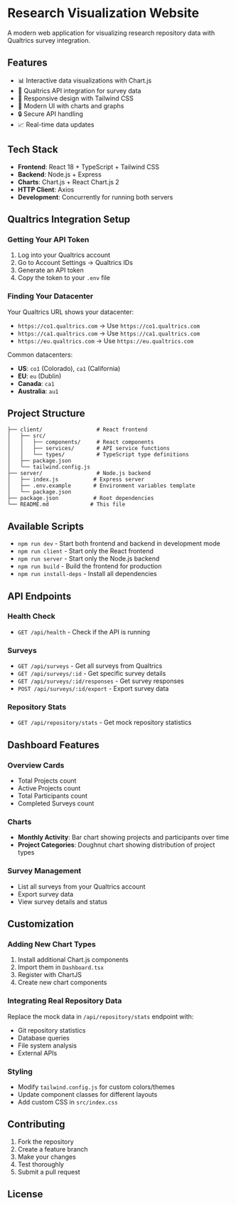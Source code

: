 # Research Visualization Website

A modern web application for visualizing research repository data with Qualtrics survey integration.

## Features

- 📊 Interactive data visualizations with Chart.js
- 🔗 Qualtrics API integration for survey data
- 📱 Responsive design with Tailwind CSS
- 🎨 Modern UI with charts and graphs
- 🔒 Secure API handling
- 📈 Real-time data updates

## Tech Stack

- **Frontend**: React 18 + TypeScript + Tailwind CSS
- **Backend**: Node.js + Express
- **Charts**: Chart.js + React Chart.js 2
- **HTTP Client**: Axios
- **Development**: Concurrently for running both servers

## Qualtrics Integration Setup

### Getting Your API Token

1. Log into your Qualtrics account
2. Go to Account Settings → Qualtrics IDs
3. Generate an API token
4. Copy the token to your `.env` file

### Finding Your Datacenter

Your Qualtrics URL shows your datacenter:
- `https://co1.qualtrics.com` → Use `https://co1.qualtrics.com`
- `https://ca1.qualtrics.com` → Use `https://ca1.qualtrics.com`
- `https://eu.qualtrics.com` → Use `https://eu.qualtrics.com`

Common datacenters:
- **US**: `co1` (Colorado), `ca1` (California)
- **EU**: `eu` (Dublin)
- **Canada**: `ca1`
- **Australia**: `au1`

## Project Structure

```
├── client/                 # React frontend
│   ├── src/
│   │   ├── components/     # React components
│   │   ├── services/       # API service functions
│   │   └── types/          # TypeScript type definitions
│   ├── package.json
│   └── tailwind.config.js
├── server/                 # Node.js backend
│   ├── index.js           # Express server
│   ├── .env.example       # Environment variables template
│   └── package.json
├── package.json           # Root dependencies
└── README.md             # This file
```

## Available Scripts

- `npm run dev` - Start both frontend and backend in development mode
- `npm run client` - Start only the React frontend
- `npm run server` - Start only the Node.js backend
- `npm run build` - Build the frontend for production
- `npm run install-deps` - Install all dependencies

## API Endpoints

### Health Check
- `GET /api/health` - Check if the API is running

### Surveys
- `GET /api/surveys` - Get all surveys from Qualtrics
- `GET /api/surveys/:id` - Get specific survey details
- `GET /api/surveys/:id/responses` - Get survey responses
- `POST /api/surveys/:id/export` - Export survey data

### Repository Stats
- `GET /api/repository/stats` - Get mock repository statistics

## Dashboard Features

### Overview Cards
- Total Projects count
- Active Projects count
- Total Participants count
- Completed Surveys count

### Charts
- **Monthly Activity**: Bar chart showing projects and participants over time
- **Project Categories**: Doughnut chart showing distribution of project types

### Survey Management
- List all surveys from your Qualtrics account
- Export survey data
- View survey details and status

## Customization

### Adding New Chart Types
1. Install additional Chart.js components
2. Import them in `Dashboard.tsx`
3. Register with ChartJS
4. Create new chart components

### Integrating Real Repository Data
Replace the mock data in `/api/repository/stats` endpoint with:
- Git repository statistics
- Database queries
- File system analysis
- External APIs

### Styling
- Modify `tailwind.config.js` for custom colors/themes
- Update component classes for different layouts
- Add custom CSS in `src/index.css`

## Contributing

1. Fork the repository
2. Create a feature branch
3. Make your changes
4. Test thoroughly
5. Submit a pull request

## License

